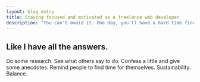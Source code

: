 ```yaml
---
layout: blog_entry
title: Staying focused and motivated as a freelance web developer
description: "You can't avoid it. One day, you'll have a hard time finding the energy to work. How to regain your focus."
---
```


## Like I have all the answers.

Do some research.  See what others say to do.  Confess a little and give some anecdotes.  Remind people to find time for themselves.  Sustainability. Balance.